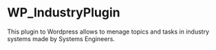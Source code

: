 # WP_IndustryPlugin
This plugin to Wordpress allows to menage topics and tasks in industry systems made by Systems Engineers.

